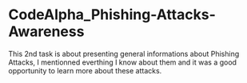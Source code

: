 # CodeAlpha_Phishing-Attacks-Awareness
This 2nd task is about presenting general informations about Phishing Attacks, I mentionned everthing I know about them and it was a good opportunity to learn more about these attacks.
